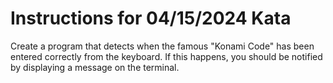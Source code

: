 # Instructions for 04/15/2024 Kata
Create a program that detects when the famous "Konami Code" has been entered correctly from the keyboard.
If this happens, you should be notified by displaying a message on the terminal.